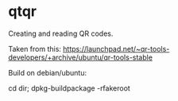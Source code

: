 # qtqr
Creating and reading QR codes.

Taken from this: https://launchpad.net/~qr-tools-developers/+archive/ubuntu/qr-tools-stable

Build on debian/ubuntu:

cd dir; dpkg-buildpackage -rfakeroot
